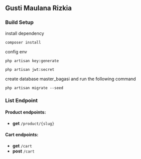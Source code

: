 ## Gusti Maulana Rizkia

### Build Setup

install dependency

```
composer install
```

config env

```
php artisan key:generate
```

```
php artisan jwt:secret
```

create database master_bagasi and run the following command

```
php artisan migrate --seed
```

### List Endpoint

#### Product endpoints:

-   **get** `/product/{slug}`

#### Cart endpoints:

-   **get** `/cart`
-   **post** `/cart`
